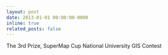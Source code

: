 ```yaml
---
layout: post
date: 2013-01-01 00:00:00-0000
inline: true
related_posts: false
---
```


The 3rd Prize, SuperMap Cup National University GIS Contest